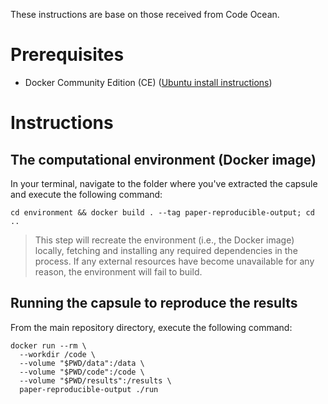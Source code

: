 These instructions are base on those received from Code Ocean.

# Prerequisites

- Docker Community Edition (CE) ([Ubuntu install instructions](https://www.docker.com/community-edition))

# Instructions

## The computational environment (Docker image)


In your terminal, navigate to the folder where you've extracted the capsule and execute the following command:
```shell
cd environment && docker build . --tag paper-reproducible-output; cd ..
```

> This step will recreate the environment (i.e., the Docker image) locally, fetching and installing any required dependencies in the process. If any external resources have become unavailable for any reason, the environment will fail to build.

## Running the capsule to reproduce the results

From the main repository directory, execute the following command:
```shell
docker run --rm \
  --workdir /code \
  --volume "$PWD/data":/data \
  --volume "$PWD/code":/code \
  --volume "$PWD/results":/results \
  paper-reproducible-output ./run
```
